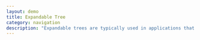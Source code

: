```yaml
---
layout: demo
title: Expandable Tree
category: navigation
description: "Expandable trees are typically used in applications that need to outputs large amounts of hierarchically organised data."
---
```

